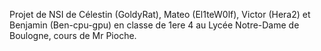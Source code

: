 Projet de NSI de Célestin (GoldyRat), Mateo (El1teW0lf), Victor (Hera2) et Benjamin (Ben-cpu-gpu) en classe de 1ere 4 au Lycée Notre-Dame de Boulogne, cours de Mr Pioche.
